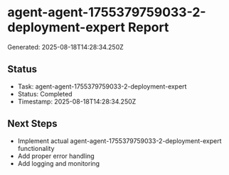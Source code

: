 # agent-agent-1755379759033-2-deployment-expert Report

Generated: 2025-08-18T14:28:34.250Z

## Status
- Task: agent-agent-1755379759033-2-deployment-expert
- Status: Completed
- Timestamp: 2025-08-18T14:28:34.250Z

## Next Steps
- Implement actual agent-agent-1755379759033-2-deployment-expert functionality
- Add proper error handling
- Add logging and monitoring
